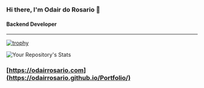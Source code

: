 ### Hi there, I'm Odair do Rosario 👋
#### Backend Developer
--------------------

[![trophy](https://github-profile-trophy.vercel.app/?username=OdairRosario)](https://github.com/odairrosario)

![Your Repository's Stats](https://github-readme-stats.vercel.app/api?username=OdairRosario&show_icons=true)

### [https://odairrosario.com](https://odairrosario.github.io/Portfolio/)
